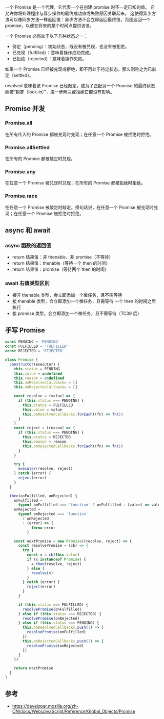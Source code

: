 一个 Promise 是一个代理，它代表一个在创建 promise 时不一定已知的值。
它允许你将处理程序与异步操作的最终成功值或失败原因关联起来。
这使得异步方法可以像同步方法一样返回值：异步方法不会立即返回最终值，而是返回一个 promise，以便在将来的某个时间点提供该值。

一个 Promise 必然处于以下几种状态之一：

- 待定（pending）：初始状态，既没有被兑现，也没有被拒绝。
- 已兑现（fulfilled）：意味着操作成功完成。
- 已拒绝（rejected）：意味着操作失败。

如果一个 Promise 已经被兑现或拒绝，即不再处于待定状态，那么则称之为已敲定（settled）。

revolved 意味着该 Promise 已经敲定，或为了匹配另一个 Promise 的最终状态而被“锁定（lock-in）”，进一步解决或拒绝它都没有影响。

## Promise 并发

### Promise.all

在所有传入的 Promise 都被兑现时兑现；在任意一个 Promise 被拒绝时拒绝。

### Promise.allSettled

在所有的 Promise 都被敲定时兑现。

### Promise.any

在任意一个 Promise 被兑现时兑现；在所有的 Promise 都被拒绝时拒绝。

### Promise.race

在任意一个 Promise 被敲定时敲定。换句话说，在任意一个 Promise 被兑现时兑现；在任意一个 Promise 被拒绝时拒绝。

## async 和 await

### async 函数的返回值

- return 结果值：非 thenable、非 promise（不等待）
- return 结果值：thenable（等待一个 then 的时间）
- return 结果值：promise（等待两个 then 的时间）

### await 右值类型区别

- 接非 thenable 类型，会立即添加一个微任务，且不需等待
- 接 thenable 类型，会立即添加一个微任务，且需等待 一个 then 的时间之后执行
- 接 promise 类型，会立即添加一个微任务，且不需等待（TC39 后）

## 手写 Promise

```javascript
const PENDING = 'PENDING'
const FULFILLED = 'FULFILLED'
const REJECTED = 'REJECTED'

class Promise {
  constructor(executor) {
    this.status = PENDING
    this.value = undefined
    this.reason = undefined
    this.onResolvedCallbacks = []
    this.onRejectedCallbacks = []

    const resolve = (value) => {
      if (this.status === PENDING) {
        this.status = FULFILLED
        this.value = value
        this.onResolvedCallbacks.forEach((fn) => fn())
      }
    }
    const reject = (reason) => {
      if (this.status === PENDING) {
        this.status = REJECTED
        this.reason = reason
        this.onRejectedCallbacks.forEach((fn) => fn())
      }
    }

    try {
      executor(resolve, reject)
    } catch (error) {
      reject(error)
    }
  }

  then(onFulfilled, onRejected) {
    onFulfilled =
      typeof onFulfilled === 'function' ? onFulfilled : (value) => value
    onRejected =
      typeof onRejected === 'function'
        ? onRejected
        : (error) => {
            throw error
          }

    const nextPromise = new Promise((resolve, reject) => {
      const resolvePromise = (cb) => {
        try {
          const x = cb(this.value)
          if (x instanceof Promise) {
            x.then(resolve, reject)
          } else {
            resolve(x)
          }
        } catch (error) {
          reject(error)
        }
      }

      if (this.status === FULFILLED) {
        resolvePromise(onFulfilled)
      } else if (this.status === REJECTED) {
        resolvePromise(onRejected)
      } else if (this.status === PENDING) {
        this.onResolvedCallbacks.push(() => {
          resolvePromise(onFulfilled)
        })
        this.onRejectedCallbacks.push(() => {
          resolvePromise(onRejected)
        })
      }
    })

    return nextPromise
  }
}
```

## 参考

- https://developer.mozilla.org/zh-CN/docs/Web/JavaScript/Reference/Global_Objects/Promise
